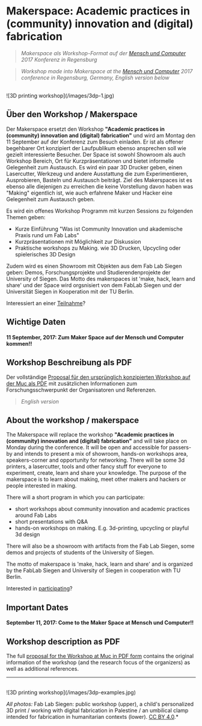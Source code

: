 # Makerspace: Academic practices in (community) innovation and (digital) fabrication

> *Makerspace als Workshop-Format auf der [Mensch und Computer](http://muc2017.mensch-und-computer.de/) 2017 Konferenz in Regensburg*

> *Workshop made into Makerspace at the [Mensch und Computer](http://muc2017.mensch-und-computer.de/) 2017 conference in Regensburg, Germany, English version below*


</br>
![3D printing workshop](/images/3dp-1.jpg)

## Über den Workshop / Makerspace

Der Makerspace ersetzt den Workshop **"Academic practices in (community) innovation and (digital) fabrication"** und wird am Montag den 11 September auf der Konferenz zum Besuch einladen. Er ist als offener begehbarer Ort konzipiert der Laufpublikum ebenso ansprechen soll wie gezielt interessierte Besucher. Der Space ist sowohl Showroom als auch Workshop Bereich, Ort für Kurzpräsentationen und bietet informelle Gelegenheit zum Austausch. Es wird ein paar 3D Drucker geben, einen Lasercutter, Werkzeug und andere Ausstattung die zum Experimentieren, Ausprobieren, Basteln und Austausch beiträgt.
Ziel des Makerspaces ist es ebenso alle diejenigen zu erreichen die keine Vorstellung davon haben was "Making" eigentlich ist, wie auch erfahrene Maker und Hacker eine Gelegenheit zum Austausch geben.

Es wird ein offenes Workshop Programm mit kurzen Sessions zu folgenden Themen geben:

* Kurze Einführung "Was ist Community Innovation und akademische Praxis rund um Fab Labs"
* Kurzpräsentationen mit Möglichkeit zur Diskussion
* Praktische workshops zu Making. wie 3D Drucken, Upcycling oder spielerisches 3D Design

Zudem wird es einen Showroom mit Objekten aus dem Fab Lab Siegen geben: Demos, Forschungsprojekte und Studierendenprojekte der University of Siegen.
Das Motto des makerspaces ist 'make, hack, learn and share' und der Space wird orgsnisiert von dem FabLab Siegen und der Universität Siegen in Kooperation mit der TU Berlin.

Interessiert an einer [Teilnahme](/participate)?

## Wichtige Daten
#### 11 September, 2017: Zum Maker Space auf der Mensch und Computer kommen!!

## Workshop Beschreibung als PDF

Der vollständige [Proposal für den ursprünglich konzipierten Workshop auf der Muc als PDF](/images/2017MuCwsdigifabacademicpractices.pdf) mit zusätzlichen Informationen zum Forschungsschwerpunkt der Organisatoren und Referenzen.



> *English version*

## About the workshop / makerspace

The Makerspace will replace the workshop **"Academic practices in (community) innovation and (digital) fabrication"** and will take place on Monday during the conference. It will be open and accessible for passers-by and intends to present a mix of showroom, hands-on workshops area, speakers-corner and opportunity for networking. There will be some 3d printers, a lasercutter, tools and other fancy stuff for everyone to experiment, create, learn and share your knowledge.
The purpose of the makerspace is to learn about making, meet other makers and hackers or people interested in making.

There will a short program in which you can participate:

* short workshops about community innovation and academic practices around Fab Labs
* short presentations with Q&A
* hands-on workshops on making. E.g. 3d-printing, upcycling or playful 3d design

There will also be a showroom with artifacts from the Fab Lab Siegen, some demos and projects of students of the University of Siegen.

The motto of makerspace is 'make, hack, learn and share' and is organized by the FabLab Siegen and University of Siegen in cooperation with TU Berlin.

Interested in [participating](/participate)?

## Important Dates
#### September 11, 2017: Come to the Maker Space at Mensch und Computer!!

## Workshop description as PDF

The full [proposal for the Workshop at Muc in PDF form](/images/2017MuCwsdigifabacademicpractices.pdf) contains the original information of the workshop (and the research focus of the organizers) as well as additional references.


----
</br>
![3D printing workshop](/images/3dp-examples.jpg)

*All photos:* Fab Lab Siegen: public workshop (upper), a child's personalized 3D print / working with digital fabrication in Palestine / an umbilical clamp intended for fabrication in humanitarian contexts (lower). [CC BY 4.0](https://creativecommons.org/licenses/by/4.0/).*
